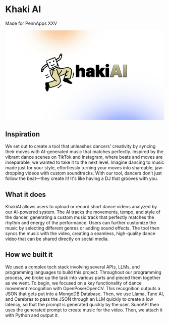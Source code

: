 # Khaki AI
Made for PennApps XXV

![Alt text](Khaki-AI_1.jpg)

## Inspiration
We set out to create a tool that unleashes dancers' creativity by syncing their moves with AI-generated music that matches perfectly. Inspired by the vibrant dance scenes on TikTok and Instagram, where beats and moves are inseparable, we wanted to take it to the next level. Imagine dancing to music made just for your style, effortlessly turning your moves into shareable, jaw-dropping videos with custom soundtracks. With our tool, dancers don’t just follow the beat—they create it! It's like having a DJ that grooves with you.

## What it does
KhakiAI allows users to upload or record short dance videos analyzed by our AI-powered system. The AI tracks the movements, tempo, and style of the dancer, generating a custom music track that perfectly matches the rhythm and energy of the performance. Users can further customize the music by selecting different genres or adding sound effects. The tool then syncs the music with the video, creating a seamless, high-quality dance video that can be shared directly on social media.

## How we built it
We used a complex tech stack involving several APIs, LLMs, and programming languages to build this project. Throughout our programming process, we broke up the task into various parts and pieced them together as we went. To begin, we focused on a key functionality of dance movement recognition with OpenPose/OpenCV. This recognition outputs a JSON that gets put into a MongoDB Database. Then, we use Llama, Tune AI, and Cerebras to pass the JSON through an LLM quickly to create a low latency, so that the prompt is generated quickly by the user. SunoAPI then uses the generated prompt to create music for the video. Then, we attach it with Python and output it.
